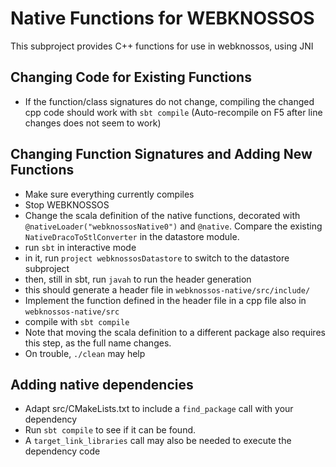# Native Functions for WEBKNOSSOS

This subproject provides C++ functions for use in webknossos, using JNI

## Changing Code for Existing Functions

 - If the function/class signatures do not change, compiling the changed cpp code should work with `sbt compile` (Auto-recompile on F5 after line changes does not seem to work)

## Changing Function Signatures and Adding New Functions

 - Make sure everything currently compiles
 - Stop WEBKNOSSOS
 - Change the scala definition of the native functions, decorated with `@nativeLoader("webknossosNative0")` and `@native`. Compare the existing `NativeDracoToStlConverter` in the datastore module.
 - run `sbt` in interactive mode
 - in it, run `project webknossosDatastore` to switch to the datastore subproject
 - then, still in sbt, run `javah` to run the header generation
 - this should generate a header file in `webknossos-native/src/include/`
 - Implement the function defined in the header file in a cpp file also in `webknossos-native/src`
 - compile with `sbt compile`
 - Note that moving the scala definition to a different package also requires this step, as the full name changes.
 - On trouble, `./clean` may help


## Adding native dependencies

 - Adapt src/CMakeLists.txt to include a `find_package` call with your dependency
 - Run `sbt compile` to see if it can be found.
 - A `target_link_libraries` call may also be needed to execute the dependency code
